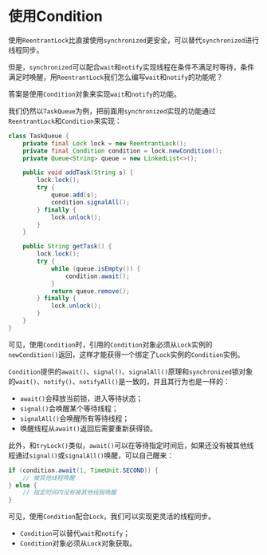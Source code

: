 # 使用Condition

使用`ReentrantLock`比直接使用`synchronized`更安全，可以替代`synchronized`进行线程同步。

但是，`synchronized`可以配合`wait`和`notify`实现线程在条件不满足时等待，条件满足时唤醒，用`ReentrantLock`我们怎么编写`wait`和`notify`的功能呢？

答案是使用`Condition`对象来实现`wait`和`notify`的功能。

我们仍然以`TaskQueue`为例，把前面用`synchronized`实现的功能通过`ReentrantLock`和`Condition`来实现：

```java
class TaskQueue {
    private final Lock lock = new ReentrantLock();
    private final Condition condition = lock.newCondition();
    private Queue<String> queue = new LinkedList<>();

    public void addTask(String s) {
        lock.lock();
        try {
            queue.add(s);
            condition.signalAll();
        } finally {
            lock.unlock();
        }
    }

    public String getTask() {
        lock.lock();
        try {
            while (queue.isEmpty()) {
                condition.await();
            }
            return queue.remove();
        } finally {
            lock.unlock();
        }
    }
}
```

可见，使用`Condition`时，引用的`Condition`对象必须从`Lock`实例的`newCondition()`返回，这样才能获得一个绑定了`Lock`实例的`Condition`实例。

`Condition`提供的`await()`、`signal()`、`signalAll()`原理和`synchronized`锁对象的`wait()`、`notify()`、`notifyAll()`是一致的，并且其行为也是一样的：

- `await()`会释放当前锁，进入等待状态；
- `signal()`会唤醒某个等待线程；
- `signalAll()`会唤醒所有等待线程；
- 唤醒线程从`await()`返回后需要重新获得锁。

此外，和`tryLock()`类似，`await()`可以在等待指定时间后，如果还没有被其他线程通过`signal()`或`signalAll()`唤醒，可以自己醒来：

```java
if (condition.await(1, TimeUnit.SECOND)) {
    // 被其他线程唤醒
} else {
    // 指定时间内没有被其他线程唤醒
}
```

可见，使用`Condition`配合`Lock`，我们可以实现更灵活的线程同步。

- `Condition`可以替代`wait`和`notify`；
- `Condition`对象必须从`Lock`对象获取。

